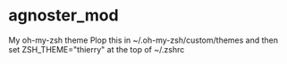 # agnoster_mod
My oh-my-zsh theme
Plop this in ~/.oh-my-zsh/custom/themes
and then set ZSH_THEME="thierry" at the top of ~/.zshrc
